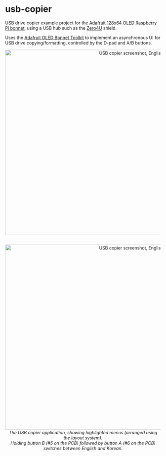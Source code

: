 # usb-copier
USB drive copier example project for the [Adafruit 128x64 OLED Raspberry Pi bonnet](https://www.adafruit.com/product/3531),
using a USB hub such as the [Zero4U](https://www.adafruit.com/product/3298) shield.

Uses the [Adafruit OLED Bonnet Toolkit](https://github.com/lukehutch/Adafruit-OLED-Bonnet-Toolkit) to
implement an asynchronous UI for USB drive copying/formatting, controlled by the D-pad and A/B buttons.

<p align="center"><a href="https://raw.githubusercontent.com/lukehutch/usb-copier/master/screen-en.jpg"><img alt="USB copier screenshot, English" width="800" height="600" src="https://raw.githubusercontent.com/lukehutch/usb-copier/master/screen-en.jpg"></a>&nbsp;&nbsp;<p align="center"><a href="https://raw.githubusercontent.com/lukehutch/usb-copier/master/screen-ko.jpg"><img alt="USB copier screenshot, English" width="800" height="600" src="https://raw.githubusercontent.com/lukehutch/usb-copier/master/screen-ko.jpg"></a>
<br><i>The USB copier application, showing highlighted menus (arranged using the layout system).<br>
Holding button B (#5 on the PCB) followed by button A (#6 on the PCB) switches between English and Korean.</i></p>
